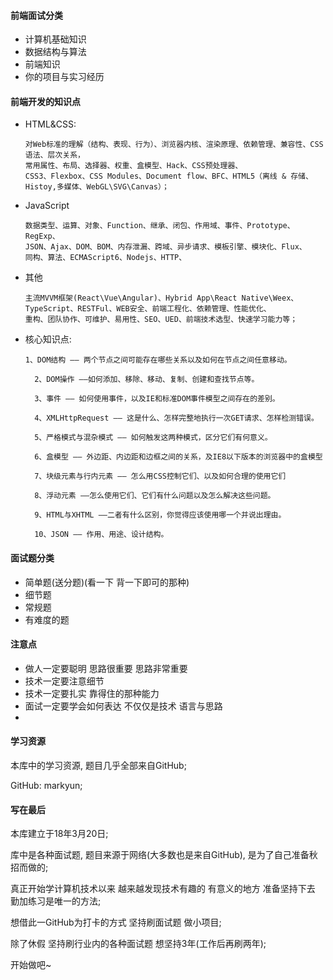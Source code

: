 #### 前端面试分类

- 计算机基础知识
- 数据结构与算法
- 前端知识
- 你的项目与实习经历

#### 前端开发的知识点

- HTML&CSS: 

  ```
  对Web标准的理解（结构、表现、行为）、浏览器内核、渲染原理、依赖管理、兼容性、CSS语法、层次关系，
  常用属性、布局、选择器、权重、盒模型、Hack、CSS预处理器、
  CSS3、Flexbox、CSS Modules、Document flow、BFC、HTML5（离线 & 存储、Histoy,多媒体、WebGL\SVG\Canvas）；
  ```

- JavaScript

  ```
  数据类型、运算、对象、Function、继承、闭包、作用域、事件、Prototype、RegExp、
  JSON、Ajax、DOM、BOM、内存泄漏、跨域、异步请求、模板引擎、模块化、Flux、
  同构、算法、ECMAScript6、Nodejs、HTTP、
  ```

- 其他

  ```
  主流MVVM框架(React\Vue\Angular)、Hybrid App\React Native\Weex、
  TypeScript、RESTFul、WEB安全、前端工程化、依赖管理、性能优化、
  重构、团队协作、可维护、易用性、SEO、UED、前端技术选型、快速学习能力等；
  ```

- 核心知识点:

  ```
  1、DOM结构 —— 两个节点之间可能存在哪些关系以及如何在节点之间任意移动。

  	2、DOM操作 ——如何添加、移除、移动、复制、创建和查找节点等。

  	3、事件 —— 如何使用事件，以及IE和标准DOM事件模型之间存在的差别。

  	4、XMLHttpRequest —— 这是什么、怎样完整地执行一次GET请求、怎样检测错误。

  	5、严格模式与混杂模式 —— 如何触发这两种模式，区分它们有何意义。

  	6、盒模型 —— 外边距、内边距和边框之间的关系，及IE8以下版本的浏览器中的盒模型

  	7、块级元素与行内元素 —— 怎么用CSS控制它们、以及如何合理的使用它们

  	8、浮动元素 ——怎么使用它们、它们有什么问题以及怎么解决这些问题。

  	9、HTML与XHTML ——二者有什么区别，你觉得应该使用哪一个并说出理由。

  	10、JSON —— 作用、用途、设计结构。
  ```

#### 面试题分类

- 简单题(送分题)(看一下 背一下即可的那种)
- 细节题
- 常规题
- 有难度的题

#### 注意点

- 做人一定要聪明 思路很重要 思路非常重要
- 技术一定要注意细节
- 技术一定要扎实 靠得住的那种能力
- 面试一定要学会如何表达 不仅仅是技术 语言与思路
- ​

#### 学习资源

本库中的学习资源, 题目几乎全部来自GitHub; 

GitHub: markyun;



#### 写在最后

本库建立于18年3月20日;

库中是各种面试题, 题目来源于网络(大多数也是来自GitHub), 是为了自己准备秋招而做的;

真正开始学计算机技术以来 越来越发现技术有趣的 有意义的地方 准备坚持下去 勤加练习是唯一的方法; 

想借此一GitHub为打卡的方式 坚持刷面试题 做小项目;

除了休假 坚持刷行业内的各种面试题 想坚持3年(工作后再刷两年);

开始做吧~
